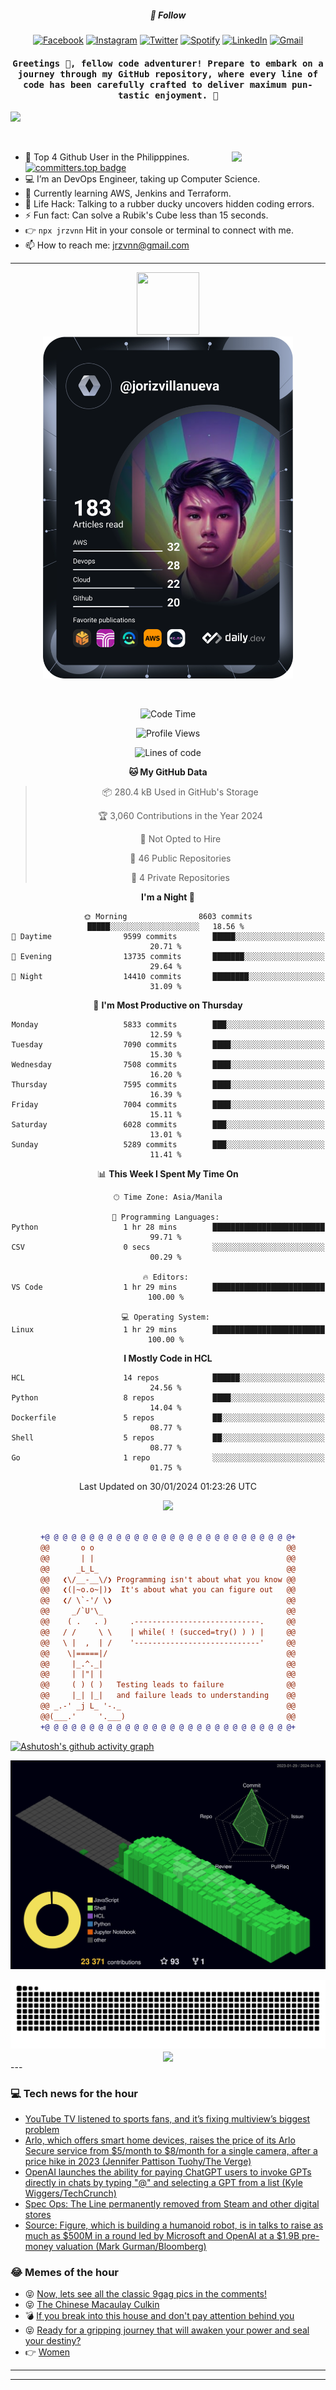 <h5 align="center">💬 Follow</h5>
<div align="center">

[![Facebook](https://img.shields.io/badge/Facebook-%231877F2.svg?style=for-the-badge&logo=Facebook&logoColor=white)](https://www.facebook.com/Horisyo/)
[![Instagram](https://img.shields.io/badge/Instagram-%23E4405F.svg?style=for-the-badge&logo=Instagram&logoColor=white)](https://www.instagram.com/jrzvnn_/)
[![Twitter](https://img.shields.io/badge/Twitter-%231DA1F2.svg?style=for-the-badge&logo=Twitter&logoColor=white)](https://twitter.com/jrz_studies)
[![Spotify](https://img.shields.io/badge/Spotify-%231ED760.svg?style=for-the-badge&logo=Spotify&logoColor=white)](https://open.spotify.com/user/217td4qrc6mzqjodfalmzjpdi?si=b93099b9078c4ccb)
[![LinkedIn](https://img.shields.io/badge/LinkedIn-%230077B5.svg?style=for-the-badge&logo=LinkedIn&logoColor=white)](https://www.linkedin.com/in/jrz-vnn/)
[![Gmail](https://img.shields.io/badge/Gmail-D14836?style=for-the-badge&logo=gmail&logoColor=white)](mailto:jrzvnn@gmail.com)

</div>
<h4 align="center"><samp>Greetings 👋, fellow code adventurer! Prepare to embark on a journey through my GitHub repository, where every line of code has been carefully crafted to deliver maximum pun-tastic enjoyment. 🚀 </samp></h4>

<!--horizontal divider(gradiant)-->
<img src="https://user-images.githubusercontent.com/73097560/115834477-dbab4500-a447-11eb-908a-139a6edaec5c.gif">

&nbsp; 

<img align='right' src='https://github.com/Rishit-dagli/Rishit-dagli/blob/master/images/octocat-anime.gif' width='150"'>

- 🚀 Top 4 Github User in the Philipppines. [![committers.top badge](https://user-badge.committers.top/philippines/jrzvnn.svg)](https://user-badge.committers.top/philippines/USERNAME)
- 💻 I’m an DevOps Engineer, taking up Computer Science.
- 🤖 Currently learning AWS, Jenkins and Terraform.
- 🎯 Life Hack: Talking to a rubber ducky uncovers hidden coding errors.
- ⚡ Fun fact: Can solve a Rubik's Cube less than 15 seconds.
- 👉 `npx jrzvnn` Hit in your console or terminal to connect with me.
- 📫 How to reach me: jrzvnn@gmail.com

---

<!--🖼️OCTOCAT-->
<p align="center">

<img src="https://media.giphy.com/media/IP7sarl7C5lSFCw9rG/giphy.gif"  width="100px" height="100px">
<br />
<a href="https://app.daily.dev/jorizvillanueva"><img src="https://github.com/jrzvnn/jrzvnn/blob/main/devcard.svg" width="400" alt="Joriz Dev Card"/></a>
</p>

<br />
<div align="center">

<!--START_SECTION:waka-->
![Code Time](http://img.shields.io/badge/Code%20Time-244%20hrs%2018%20mins-blue)

![Profile Views](http://img.shields.io/badge/Profile%20Views-30-blue)

![Lines of code](https://img.shields.io/badge/From%20Hello%20World%20I%27ve%20Written-1.6%20million%20lines%20of%20code-blue)

**🐱 My GitHub Data** 

> 📦 280.4 kB Used in GitHub's Storage 
 > 
> 🏆 3,060 Contributions in the Year 2024
 > 
> 🚫 Not Opted to Hire
 > 
> 📜 46 Public Repositories 
 > 
> 🔑 4 Private Repositories 
 > 
**I'm a Night 🦉** 

```text
🌞 Morning                8603 commits        █████░░░░░░░░░░░░░░░░░░░░   18.56 % 
🌆 Daytime                9599 commits        █████░░░░░░░░░░░░░░░░░░░░   20.71 % 
🌃 Evening                13735 commits       ███████░░░░░░░░░░░░░░░░░░   29.64 % 
🌙 Night                  14410 commits       ████████░░░░░░░░░░░░░░░░░   31.09 % 
```
📅 **I'm Most Productive on Thursday** 

```text
Monday                   5833 commits        ███░░░░░░░░░░░░░░░░░░░░░░   12.59 % 
Tuesday                  7090 commits        ████░░░░░░░░░░░░░░░░░░░░░   15.30 % 
Wednesday                7508 commits        ████░░░░░░░░░░░░░░░░░░░░░   16.20 % 
Thursday                 7595 commits        ████░░░░░░░░░░░░░░░░░░░░░   16.39 % 
Friday                   7004 commits        ████░░░░░░░░░░░░░░░░░░░░░   15.11 % 
Saturday                 6028 commits        ███░░░░░░░░░░░░░░░░░░░░░░   13.01 % 
Sunday                   5289 commits        ███░░░░░░░░░░░░░░░░░░░░░░   11.41 % 
```


📊 **This Week I Spent My Time On** 

```text
🕑︎ Time Zone: Asia/Manila

💬 Programming Languages: 
Python                   1 hr 28 mins        █████████████████████████   99.71 % 
CSV                      0 secs              ░░░░░░░░░░░░░░░░░░░░░░░░░   00.29 % 

🔥 Editors: 
VS Code                  1 hr 29 mins        █████████████████████████   100.00 % 

💻 Operating System: 
Linux                    1 hr 29 mins        █████████████████████████   100.00 % 
```

**I Mostly Code in HCL** 

```text
HCL                      14 repos            ██████░░░░░░░░░░░░░░░░░░░   24.56 % 
Python                   8 repos             ████░░░░░░░░░░░░░░░░░░░░░   14.04 % 
Dockerfile               5 repos             ██░░░░░░░░░░░░░░░░░░░░░░░   08.77 % 
Shell                    5 repos             ██░░░░░░░░░░░░░░░░░░░░░░░   08.77 % 
Go                       1 repo              ░░░░░░░░░░░░░░░░░░░░░░░░░   01.75 % 
```




 Last Updated on 30/01/2024 01:23:26 UTC
<!--END_SECTION:waka-->

<img src="https://wakatime.com/share/@jrzvnn/70a4618c-7cd9-4016-b7b9-eabe75c837ee.svg">

<br />
<br />

```diff
+@ @ @ @ @ @ @ @ @ @ @ @ @ @ @ @ @ @ @ @ @ @ @ @ @ @ @ @+
@@       o o                                           @@
@@       | |                                           @@
@@      _L_L_                                          @@
@@   ❮\/__-__\/❯ Programming isn't about what you know @@
@@   ❮(|~o.o~|)❯  It's about what you can figure out   @@
@@   ❮/ \`-'/ \❯                                       @@
@@     _/`U'\_                                         @@
@@    ( .   . )     .----------------------------.     @@
@@   / /     \ \    | while( ! (succed=try() ) ) |     @@
@@   \ |  ,  | /    '----------------------------'     @@
@@    \|=====|/                                        @@
@@     |_.^._|                                         @@
@@     | |"| |                                         @@
@@     ( ) ( )   Testing leads to failure              @@
@@     |_| |_|   and failure leads to understanding    @@
@@ _.-' _j L_ '-._                                     @@
@@(___.'     '.___)                                    @@
+@ @ @ @ @ @ @ @ @ @ @ @ @ @ @ @ @ @ @ @ @ @ @ @ @ @ @ @+

```

</div>




[![Ashutosh's github activity graph](https://github-readme-activity-graph.vercel.app/graph?username=jrzvnn&theme=github-compact)](https://github.com/ashutosh00710/github-readme-activity-graph)


![svg](profile-3d-contrib/profile-night-green.svg)

<div align="center">
<img src="https://github.com/jrzvnn/jrzvnn/blob/output/github-snake-dark.svg">
</div>

<div align=center>
<img align=center src=https://metrics.lecoq.io/jrzvnn?template=classic&isocalendar=1&languages=1&achievements=1&base=header%2C%20activity%2C%20community%2C%20repositories%2C%20metadata&base.indepth=false&base.hireable=false&base.skip=false&isocalendar=false&isocalendar.duration=full-year&languages=false&languages.limit=8&languages.threshold=0%25&languages.other=false&languages.colors=github&languages.sections=most-used&languages.indepth=false&languages.analysis.timeout=15&languages.analysis.timeout.repositories=7.5&languages.categories=markup%2C%20programming&languages.recent.categories=markup%2C%20programming&languages.recent.load=300&languages.recent.days=14&achievements=false&achievements.threshold=C&achievements.secrets=true&achievements.display=detailed&achievements.limit=0&config.timezone=Asia%2FManila)
</div>
<div align="left">
---

### 💻 Tech news for the hour

<!-- TECH:START -->
 - [YouTube TV listened to sports fans, and it’s fixing multiview’s biggest problem](https://www.theverge.com/2024/1/30/24055945/youtube-tv-multiview-customization-sports-news-weather)
 - [Arlo, which offers smart home devices, raises the price of its Arlo Secure service from $5/month to $8/month for a single camera, after a price hike in 2023 &lpar;Jennifer Pattison Tuohy/The Verge&rpar;](http://www.techmeme.com/240130/p37#a240130p37)
 - [OpenAI launches the ability for paying ChatGPT users to invoke GPTs directly in chats by typing &quot;@&quot; and selecting a GPT from a list &lpar;Kyle Wiggers/TechCrunch&rpar;](http://www.techmeme.com/240130/p36#a240130p36)
 - [Spec Ops: The Line permanently removed from Steam and other digital stores](https://www.theverge.com/2024/1/30/24055807/spec-ops-the-line-delisting-licensing-2k)
 - [Source: Figure, which is building a humanoid robot, is in talks to raise as much as $500M in a round led by Microsoft and OpenAI at a $1.9B pre-money valuation &lpar;Mark Gurman/Bloomberg&rpar;](http://www.techmeme.com/240130/p35#a240130p35)<!-- TECH:END -->

### 😂 Memes of the hour

<!-- MEMES:START -->
 - 😝 [Now, lets see all the classic 9gag pics in the comments!](http://9gag.com/gag/awZ6xAy)
 - 😝 [The Chinese Macaulay Culkin](http://9gag.com/gag/a5X87gr)
 - 💣 [If you break into this house and don&#39;t pay attention behind you](http://9gag.com/gag/a3ZVq75)
 - 😝 [Ready for a gripping journey that will awaken your power and seal your destiny?](http://9gag.com/gag/aBdp53D)
 - 👉 [Women](http://9gag.com/gag/axoXVyp)<!-- MEMES:END -->

---

---
